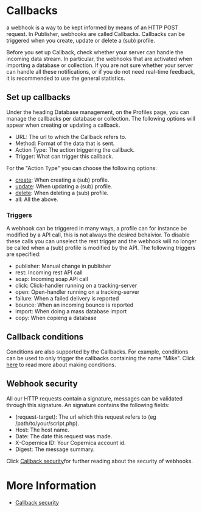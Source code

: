 # Callbacks
a webhook is a way to be kept informed by means of an HTTP POST request. In Publisher, webhooks are called Callbacks. Callbacks can be triggered when you create, update or delete a (sub) profile.

Before you set up Callback, check whether your server can handle the incoming data stream. In particular, the webhooks that are activated when importing a database or collection. If you are not sure whether your server can handle all these notifications, or if you do not need real-time feedback, it is recommended to use the general statistics.

## Set up callbacks
Under the heading Database management, on the Profiles page, you can manage the callbacks per database or collection. The following options will appear when creating or updating a callback.
* URL: The url to which the Callback refers to.
* Method: Format of the data that is sent.
* Action Type: The action triggering the callback.
* Trigger: What can trigger this callback.

For the "Action Type" you can choose the following options:
* [create](./callbacks-variables): When creating a (sub) profile.
* [update](./callbacks-variables): When updating a (sub) profile.
* [delete](./callbacks-variables): When deleting a (sub) profile.
* all: All the above.

### Triggers
A webhook can be triggered in many ways, a profile can for instance be modified by a API call, this is not always the desired behaivior. To disable these calls you can unselect the rest trigger and the webhook will no longer be called when a (sub) profile is modified by the API. The following triggers are specified:
*  publisher:    Manual change in publisher
*  rest:         Incoming rest API call
*  soap:         Incoming soap API call
*  click:        Click-handler running on a tracking-server
*  open:         Open-handler running on a tracking-server
*  failure:      When a failed delivery is reported
*  bounce:       When an incoming bounce is reported
*  import:       When doing a mass database import
*  copy:         When copieng a database

## Callback conditions
Conditions are also supported by the Callbacks. For example, conditions can be used to only trigger the callbacks containing the name "Mike". Click [here](./selections-conditions-partcondition) to read more about making conditions.

## Webhook security
All our HTTP requests contain a signature, messages can be validated through this signature. An signature contains the following fields:
* (request-target): The url which this request refers to (eg /path/to/your/script.php).
* Host: The host name.
* Date: The date this request was made.
* X-Copernica ID: Your Copernica account id.
* Digest: The message summary.

Click [Callback security](./callbacks-security)for further reading about the security of webhooks.

# More Information
* [Callback security](./callbacks-security)
